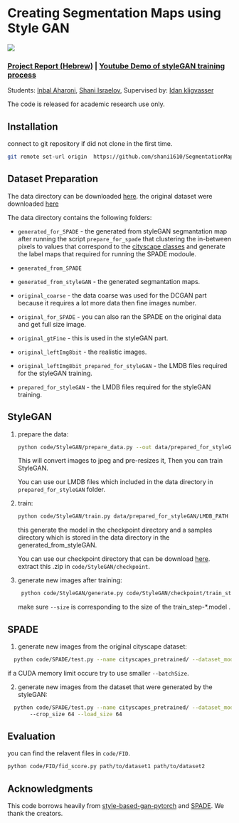# Creating Segmentation Maps using Style GAN

![](https://www.cityscapes-dataset.com/wordpress/wp-content/uploads/2015/07/zuerich00.png)

### [Project Report (Hebrew)](https://drive.google.com/file/d/1Oc4AkuyXtDDr91SDA__4GwEamimEKxdS/view?usp=sharing) | [Youtube Demo of styleGAN training process](https://youtu.be/MXWm6w4E5q0)

Students: [Inbal Aharoni](mailto:AHARONINBAL@gmail.com),  [Shani Israelov](mailto:shani1610@gmail.com), Supervised by: [Idan kligvasser](mailto:kligvasser@gmail.com)

The code is released for academic research use only.

## Installation

connect to git repository if did not clone in the first time.
```bash
git remote set-url origin  https://github.com/shani1610/SegmentationMapStyleGan.git
```

## Dataset Preparation

The data directory can be downloaded [here](https://drive.google.com/drive/folders/12W2-Ke5p_asRKctR7YtWLbVLvuGyOGdF?usp=sharing). the original dataset were downloaded [here](https://www.cityscapes-dataset.com/)

The data directory contains the following folders:

* `generated_for_SPADE` - the generated from styleGAN segmantation map after running the script `prepare_for_spade` that clustering the in-between pixels to values that correspond to the [cityscape classes](https://github.com/mcordts/cityscapesScripts/blob/master/cityscapesscripts/helpers/labels.py) and generate the label maps that required for running the SPADE modoule. 

* `generated_from_SPADE`

* `generated_from_styleGAN` - the generated segmantation maps.

* `original_coarse` - the data coarse was used for the DCGAN part because it requires a lot more data then fine images number. 

* `original_for_SPADE` - you can also ran the SPADE on the original data and get full size image. 

* `original_gtFine` - this is used in the styleGAN part.

* `original_leftImg8bit` - the realistic images.

* `original_leftImg8bit_prepared_for_styleGAN` - the LMDB files required for the styleGAN training. 

* `prepared_for_styleGAN` - the LMDB files required for the styleGAN training. 

## StyleGAN

1) prepare the data:

   ```bash
   python code/StyleGAN/prepare_data.py --out data/prepared_for_styleGAN/LMDB_PATH --n_worker 1 data/original_gtFine
   ```
   
   This will convert images to jpeg and pre-resizes it, Then you can train StyleGAN.
   
   You can use our LMDB files which included in the data directory in `prepared_for_styleGAN` folder. 

2) train:

    ```bash
    python code/StyleGAN/train.py data/prepared_for_styleGAN/LMDB_PATH
    ```
    
    this generate the model in the checkpoint directory and a samples directory which is stored in the data directory in the generated_from_styleGAN.
    
    You can use our checkpoint directory that can be download [here](https://drive.google.com/drive/folders/1c550S68Q_17frHlmM6qF125gwOzOsPeL?usp=sharing). extract this .zip in `code/StyleGAN/checkpoint`.

3) generate new images after training:

   ```bash
    python code/StyleGAN/generate.py code/StyleGAN/checkpoint/train_step-5.model --size 64
    ```
    make sure `--size` is corresponding to the size of the train_step-*.model .

## SPADE
 
1) generate new images from the original cityscape dataset:
```bash
  python code/SPADE/test.py --name cityscapes_pretrained/ --dataset_mode cityscapes --dataroot data/original_for_SPADE/ --batchSize  8
  ```
  if a CUDA memory limit occure try to use smaller `--batchSize`.

2) generate new images from the dataset that were generated by the styleGAN:

```bash
  python code/SPADE/test.py --name cityscapes_pretrained/ --dataset_mode cityscapes --dataroot data/generated_for_SPADE/ --batchSize 4 --no_instance --label_nc 36 --no_pairing_check
       --crop_size 64 --load_size 64
  ```
  
## Evaluation

you can find the relavent files in `code/FID`.

```bash
python code/FID/fid_score.py path/to/dataset1 path/to/dataset2
```

## Acknowledgments

This code borrows heavily from [style-based-gan-pytorch](https://github.com/rosinality/style-based-gan-pytorch) and [SPADE](https://github.com/NVlabs/SPADE). We thank the creators. 
